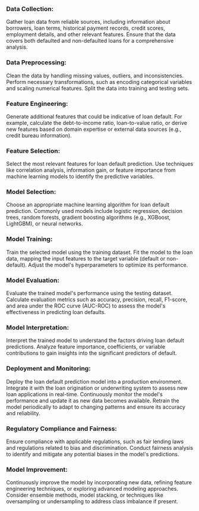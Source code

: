 ### Data Collection:
Gather loan data from reliable sources, including information about borrowers, loan terms, historical payment records, credit scores, employment details, and other relevant features. Ensure that the data covers both defaulted and non-defaulted loans for a comprehensive analysis.

### Data Preprocessing:
Clean the data by handling missing values, outliers, and inconsistencies. Perform necessary transformations, such as encoding categorical variables and scaling numerical features. Split the data into training and testing sets.

### Feature Engineering:
Generate additional features that could be indicative of loan default. For example, calculate the debt-to-income ratio, loan-to-value ratio, or derive new features based on domain expertise or external data sources (e.g., credit bureau information).

### Feature Selection:
Select the most relevant features for loan default prediction. Use techniques like correlation analysis, information gain, or feature importance from machine learning models to identify the predictive variables.

### Model Selection:
Choose an appropriate machine learning algorithm for loan default prediction. Commonly used models include logistic regression, decision trees, random forests, gradient boosting algorithms (e.g., XGBoost, LightGBM), or neural networks.

### Model Training:
Train the selected model using the training dataset. Fit the model to the loan data, mapping the input features to the target variable (default or non-default). Adjust the model's hyperparameters to optimize its performance.

### Model Evaluation:
Evaluate the trained model's performance using the testing dataset. Calculate evaluation metrics such as accuracy, precision, recall, F1-score, and area under the ROC curve (AUC-ROC) to assess the model's effectiveness in predicting loan defaults.

### Model Interpretation:
Interpret the trained model to understand the factors driving loan default predictions. Analyze feature importance, coefficients, or variable contributions to gain insights into the significant predictors of default.

### Deployment and Monitoring:
Deploy the loan default prediction model into a production environment. Integrate it with the loan origination or underwriting system to assess new loan applications in real-time.
Continuously monitor the model's performance and update it as new data becomes available. Retrain the model periodically to adapt to changing patterns and ensure its accuracy and reliability.

### Regulatory Compliance and Fairness:
Ensure compliance with applicable regulations, such as fair lending laws and regulations related to bias and discrimination. Conduct fairness analysis to identify and mitigate any potential biases in the model's predictions.

### Model Improvement:
Continuously improve the model by incorporating new data, refining feature engineering techniques, or exploring advanced modeling approaches. Consider ensemble methods, model stacking, or techniques like oversampling or undersampling to address class imbalance if present.
